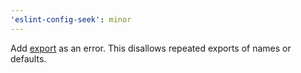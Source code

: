 ```yaml
---
'eslint-config-seek': minor
---
```


Add [export][docs] as an error.
This disallows repeated exports of names or defaults.

[docs]: https://github.com/import-js/eslint-plugin-import/blob/v2.29.1/docs/rules/export.md
